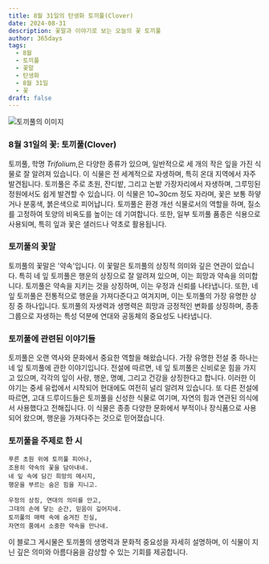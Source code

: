 ```yaml
---
title: 8월 31일의 탄생화 토끼풀(Clover)
date: 2024-08-31
description: 꽃말과 이야기로 보는 오늘의 꽃 토끼풀
author: 365days
tags:
  - 8월
  - 토끼풀
  - 꽃말
  - 탄생화
  - 8월 31일
  - 꽃
draft: false
---
```



![토끼풀의 이미지](https://cdn.pixabay.com/photo/2018/10/23/19/10/clover-3768689_640.jpg#center)


### 8월 31일의 꽃: 토끼풀(Clover)

토끼풀, 학명 *Trifolium*,은 다양한 종류가 있으며, 일반적으로 세 개의 작은 잎을 가진 식물로 잘 알려져 있습니다. 이 식물은 전 세계적으로 자생하며, 특히 온대 지역에서 자주 발견됩니다. 토끼풀은 주로 초원, 잔디밭, 그리고 논밭 가장자리에서 자생하며, 그루밍된 정원에서도 쉽게 발견할 수 있습니다. 이 식물은 10~30cm 정도 자라며, 꽃은 보통 하얗거나 분홍색, 붉은색으로 피어납니다. 토끼풀은 환경 개선 식물로서의 역할을 하며, 질소를 고정하여 토양의 비옥도를 높이는 데 기여합니다. 또한, 일부 토끼풀 품종은 식용으로 사용되며, 특히 잎과 꽃은 샐러드나 약초로 활용됩니다.

### **토끼풀의 꽃말**

토끼풀의 꽃말은 '약속'입니다. 이 꽃말은 토끼풀의 상징적 의미와 깊은 연관이 있습니다. 특히 네 잎 토끼풀은 행운의 상징으로 잘 알려져 있으며, 이는 희망과 약속을 의미합니다. 토끼풀은 약속을 지키는 것을 상징하며, 이는 우정과 신뢰를 나타냅니다. 또한, 네 잎 토끼풀은 전통적으로 행운을 가져다준다고 여겨지며, 이는 토끼풀의 가장 유명한 상징 중 하나입니다. 토끼풀의 자생력과 생명력은 희망과 긍정적인 변화를 상징하며, 종종 그룹으로 자생하는 특성 덕분에 연대와 공동체의 중요성도 나타냅니다.

### **토끼풀에 관련된 이야기들**

토끼풀은 오랜 역사와 문화에서 중요한 역할을 해왔습니다. 가장 유명한 전설 중 하나는 네 잎 토끼풀에 관한 이야기입니다. 전설에 따르면, 네 잎 토끼풀은 신비로운 힘을 가지고 있으며, 각각의 잎이 사랑, 행운, 명예, 그리고 건강을 상징한다고 합니다. 이러한 이야기는 중세 유럽에서 시작되어 현대에도 여전히 널리 알려져 있습니다. 또 다른 전설에 따르면, 고대 드루이드들은 토끼풀을 신성한 식물로 여기며, 자연의 힘과 연관된 의식에서 사용했다고 전해집니다. 이 식물은 종종 다양한 문화에서 부적이나 장식품으로 사용되어 왔으며, 행운을 가져다주는 것으로 믿어졌습니다.

### **토끼풀을 주제로 한 시**

	푸른 초원 위에 토끼풀 피어나,
	조용히 약속의 꽃을 담아내네.
	네 잎 속에 담긴 희망의 메시지,
	행운을 부르는 숨은 힘을 지니고.
	
	우정의 상징, 연대의 의미를 안고,
	그대의 손에 닿는 순간, 믿음이 깊어지네.
	토끼풀의 매력 속에 숨겨진 진실,
	자연의 품에서 소중한 약속을 만나네.


이 블로그 게시물은 토끼풀의 생명력과 문화적 중요성을 자세히 설명하며, 이 식물이 지닌 깊은 의미와 아름다움을 감상할 수 있는 기회를 제공합니다.

